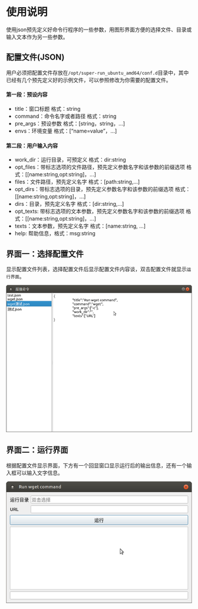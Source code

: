 # 使用说明
使用json预先定义好命令行程序的一些参数，用图形界面方便的选择文件、目录或输入文本作为另一些参数。

## 配置文件(JSON)
用户必须把配置文件存放在`/opt/super-run_ubuntu_amd64/conf.d`目录中，其中已经有几个预先定义好的示例文件，可以参照修改为你需要的配置文件。

#### 第一段：预设内容
* title：窗口标题
	格式：string
* command：命令名字或者路径
	格式：string
* pre_args：预设参数
	格式：[string，string，...]
* envs：环境变量
	格式：[“name=value”，...]

#### 第二段：用户输入内容
- work_dir：运行目录，可预定义
	格式：dir:string
- opt_files：带标志选项的文件路径，预先定义参数名字和该参数的前缀选项
	格式：[[name:string,opt:string]，...]
- files：文件路径，预先定义名字
	格式：[path:string,...]
- opt_dirs：带标志选项的目录，预先定义参数名字和该参数的前缀选项
	格式：[[name:string,opt:string]，...]
- dirs：目录，预先定义名字
	格式：[dir:string,...]
- opt_texts: 带标志选项的文本参数，预先定义参数名字和该参数的前缀选项
    格式：[[name:string,opt:string]，...]
- texts：文本参数，预先定义名字
	格式：[name:string, ...]
- help: 帮助信息，格式：msg:string

## 界面一：选择配置文件
显示配置文件列表，选择配置文件后显示配置文件内容谈，双击配置文件就显示`运行界面`。

![选择配置文件](super-run-1.png)

## 界面二：运行界面
根据配置文件显示界面，下方有一个回显窗口显示运行后的输出信息，还有一个输入框可以输入文字信息。

![运行界面](super-run-2.png)
